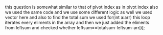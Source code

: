​this question is somewhat similar to that of pivot index as in pivot index also we used the same code and we use some different logic as well we used vector here and also to find the total sum we used for(int a:arr) this loop iterates every eliments in the array and then we just added the eliments from leftsum and checked whether leftsum==totalsum-leftsum-arr[i];
